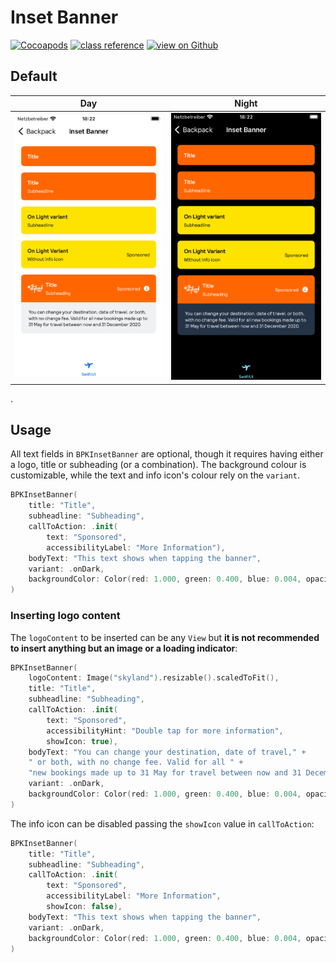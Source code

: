 # Inset Banner

[![Cocoapods](https://img.shields.io/cocoapods/v/Backpack-SwiftUI.svg?style=flat)](hhttps://cocoapods.org/pods/Backpack-SwiftUI)
[![class reference](https://img.shields.io/badge/Class%20reference-iOS-blue)](https://backpack.github.io/ios/versions/latest/swiftui/Structs/BPKInsetBanner.html)
[![view on Github](https://img.shields.io/badge/Source%20code-GitHub-lightgrey)](https://github.com/Skyscanner/backpack-ios/tree/main/Backpack-SwiftUI/InsetBanner)

## Default

| Day | Night |
| --- | --- |
| <img src="https://raw.githubusercontent.com/Skyscanner/backpack-ios/main/screenshots/iPhone-swiftui_inset-banner___default_lm.png" alt="" width="375" /> |<img src="https://raw.githubusercontent.com/Skyscanner/backpack-ios/main/screenshots/iPhone-swiftui_inset-banner___default_dm.png" alt="" width="375" /> |
.

## Usage

All text fields in `BPKInsetBanner` are optional, though it requires having either a logo, title or subheading (or a combination). The background colour is customizable, while the text and info icon's colour rely on the `variant`.

```swift 
BPKInsetBanner(
    title: "Title",
    subheadline: "Subheading",
    callToAction: .init(
        text: "Sponsored",
        accessibilityLabel: "More Information"),
    bodyText: "This text shows when tapping the banner",
    variant: .onDark,
    backgroundColor: Color(red: 1.000, green: 0.400, blue: 0.004, opacity: 1.000)
)
```

### Inserting logo content

The `logoContent` to be inserted can be any `View` but **it is not recommended to insert anything but an image or a loading indicator**:



```swift 
BPKInsetBanner(
    logoContent: Image("skyland").resizable().scaledToFit(),
    title: "Title",
    subheadline: "Subheading",
    callToAction: .init(
        text: "Sponsored",
        accessibilityHint: "Double tap for more information",
        showIcon: true),
    bodyText: "You can change your destination, date of travel," +
    " or both, with no change fee. Valid for all " +
    "new bookings made up to 31 May for travel between now and 31 December 2023.",
    variant: .onDark,
    backgroundColor: Color(red: 1.000, green: 0.400, blue: 0.004, opacity: 1.000)
)
```




The info icon can be disabled passing the `showIcon` value in `callToAction`: 

```swift 
BPKInsetBanner(
    title: "Title",
    subheadline: "Subheading",
    callToAction: .init(
        text: "Sponsored",
        accessibilityLabel: "More Information",
        showIcon: false),
    bodyText: "This text shows when tapping the banner",
    variant: .onDark,
    backgroundColor: Color(red: 1.000, green: 0.400, blue: 0.004, opacity: 1.000)
)
```